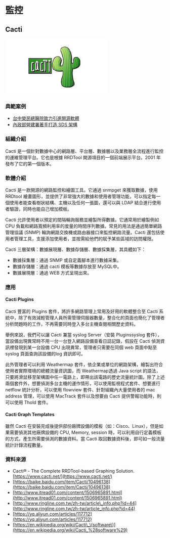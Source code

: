 # **監控**

## **Cacti**

![](/assets/cacti.jpg)

### 典範案例

* [台中榮民總醫院致力引進開源軟體](//use-case/vghtc.md)
* [內政部營建署著手打造 SDS 架構](/use-case/di-zhi-teng-yun-wang-yun-yong-duo-tao-kai-yuan-ruan-ti/ying-jian-shu-zhu-shou-da-zao-sds-jia-gou.md)

### 組織介紹

Cacti 是一個針對數據中心的網路層、平台層、數據層以及業務層全流程進行監控的運維管理平台。它也是根據 RRDTool 開源項目的一個前端展示平台。2001 年發布了它的第一個版本。

### 軟體介紹

Cacti 是一款開源的網路監控和繪圖工具。它通過 snmpget 來獲取數據，使用 RRDtool 繪畫圖形，並提供了非常強大的數據和使用者管理功能，可以指定每一個使用者能查看樹狀結構、主機以及任何一張圖，還可以與 LDAP 結合進行使用者驗證，同時也能自己增加模板。

Cacti 允許使用者以預定的間隔輪詢服務並繪製所得數據。它通常用於繪製例如 CPU 負載和網路寬頻利用率的度量的時間序列數據。常見的用法是通過簡單網路管理協議 \(SNMP\) 輪詢網路交換機或路由器接口來監控網路流量。Cacti 還包括使用者管理工具，支援添加使用者，並按需給他們的賦予某些區域的訪問權限。

Cacti 三層架構：數據展現層、數據存儲層、數據採集層，其具體如下：

* 數據採集層：通過 SNMP 或自定義腳本進行數據采集。
* 數據存儲層：通過 cacti 模板等數據存放至 MySQL中。
* 數據展現層：通過 WEB 方式呈現出來。

### 應用

#### Cacti Plugins

Cacti 豐富的 Plugins 套件，將許多網路管理上常用及好用的軟體整合至 Cacti 系統中，除了有效減輕管理人員所需管理伺服器數量，整合化的頁面也簡化了管理者分析問題時的工作，不再需要同時登入多台主機查閱相關歷史資料。

舉例來說，我們可以讓 Cacti 兼當 syslog Server（安裝 Pluginssyslog 套件），當設備出現異常時不用一台一台登入網路設備查看日誌記錄，假設在 Cacti 偵測資訊裡發現到某一台設備 CPU 出現異常，管理者只需要在同個 web 頁面中點至 syslog 頁面查詢該設備的log 資訊即可。

此外管理者可以利用 Weathermap 套件，依企業或單位的網路架構，繪製出符合使用者實際環境的總體流量資訊圖，而 Weathermap透過 Java script 的語法，只要將滑鼠移至架構圖中任一電路上，即帶出該電路的歷史流量統計圖。除了上述兩個套件外，想要偵測多台主機的運作情形，可以使用監視程式套件、想要進行 netflow 統計分析，可以使用 flowview 套件、針對組織內大量使用者的 mac address 管理，可以使用 MacTrack 套件以及想要由 Cacti 提供警報功能時，則可以使用 Thold 套件。

#### Cacti Graph Templates

雖然 Cacti 在安裝完成後提供部份廠牌設備的模板（如：Cisco、Linux），但是如果需要偵測其他廠牌設備的 CPU, Memory, session 時，可以利用自行定義模板的方式，產生所需要偵測的數據資料。當 Cacti 取回數據資料後，即可如一般流量統計計錄流程數量。

### 資料來源

* Cacti® - The Complete RRDTool-based Graphing Solution. [https://www.cacti.net/](https://www.cacti.net/)
* [https://baike.baidu.com/item/Cacti/10496138](https://baike.baidu.com/item/Cacti/10496138)
* [http://www.itread01.com/content/1506965891.html](http://www.itread01.com/content/1506965891.html)
* [http://www.ringline.com.tw/zh-tw/article\_info.php?id=44](http://www.ringline.com.tw/zh-tw/article_info.php?id=44)
* [https://yq.aliyun.com/articles/117712](https://yq.aliyun.com/articles/117712)
* [https://en.wikipedia.org/wiki/Cacti\_\(software\)](https://en.wikipedia.org/wiki/Cacti_%28software%29)



